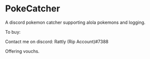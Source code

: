 # PokeCatcher

A discord pokemon catcher supporting alola pokemons and logging.

To buy:

Contact me on discord: Rattly (Rip Account)#7388

Offering vouchs.
